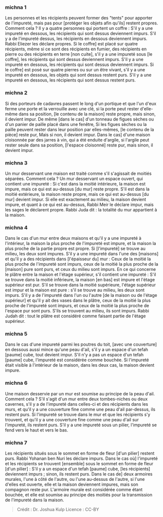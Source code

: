 
### michna 1
Les personnes et les récipients peuvent former des "tents" pour apporter de l'impureté, mais pas pour [protéger les objets afin qu'ils] restent propres. Comment cela ? Il y a quatre personnes qui portent un coffre : S'il y a une impureté en dessous, les récipients qui sont dessus deviennent impurs. S'il y a de l'impureté dessus, les récipients en dessous deviennent impurs. Rabbi Eliezer les déclare propres. Si le coffre] est placé sur quatre récipients, même si ce sont des récipients en fumier, des récipients en pierre ou des récipients en terre [non cuite], s'il y a une impureté sous [le coffre], les récipients qui sont dessus deviennent impurs. S'il y a une impureté en dessous, les récipients qui sont dessus deviennent impurs. Si le coffre] est posé sur quatre pierres ou sur un être vivant, s'il y a une impureté en dessous, les objets qui sont dessus restent purs. S'il y a une impureté en dessous, les récipients qui sont dessus restent purs.

### michna 2
Si des porteurs de cadavres passent le long d'un portique et que l'un d'eux ferme une porte et la verrouille avec une clé, si la porte peut rester d'elle-même dans sa position, [le contenu de la maison] reste propre, mais sinon, il devient impur. De même [dans le cas] d'un tonneau de figues sèches ou d'un panier de paille placé dans une fenêtre, Si les figues sèches ou la paille peuvent rester dans leur position par elles-mêmes, [le contenu de la pièce] reste pur, Mais si non, il devient impur. Dans le cas] d'une maison cloisonnée par des jarres à vin, qui a été enduite d'argile, si l'argile peut rester seule dans sa position, [l'espace cloisonné] reste pur, mais sinon, il devient impur.

### michna 3
Un mur desservant une maison est traité comme s'il s'agissait de moitiés séparées. Comment cela ? Un mur desservant un espace ouvert, qui contient une impureté : Si c'est dans la moitié intérieure, la maison est impure, mais ce qui est au-dessus [du mur] reste propre. S'il est dans la moitié extérieure, la maison reste propre, mais ce qui est au-dessus [du mur] devient impur. Si elle est exactement au milieu, la maison devient impure, et quant à ce qui est au-dessus, Rabbi Meir le déclare impur, mais les sages le déclarent propre. Rabbi Juda dit : la totalité du mur appartient à la maison.

### michna 4
Dans le cas d'un mur entre deux maisons et qu'il y a une impureté à l'intérieur, la maison la plus proche de l'impureté est impure, et la maison la plus proche de la partie propre est propre. Si [l'impureté] se trouve au milieu, les deux sont impures. S'il y a une impureté dans l'une des [maisons] et qu'il y a des récipients dans [l'épaisseur du] mur : Ceux de la moitié la plus proche de l'impureté sont impurs, ceux de la moitié la plus proche de la [maison] pure sont purs, et ceux du milieu sont impurs. En ce qui concerne le plâtre entre la maison et l'étage supérieur, s'il contient une impureté : S'il se trouve dans la moitié inférieure, la maison [en bas] est impure et l'étage supérieur est pur. S'il se trouve dans la moitié supérieure, l'étage supérieur est impur et la maison est pure : s'il se trouve au milieu, les deux sont impurs. S'il y a de l'impureté dans l'un ou l'autre [de la maison ou de l'étage supérieur] et qu'il y ait des vases dans le plâtre, ceux de la moitié la plus proche de l'impureté sont impurs, et ceux de la moitié la plus proche de l'espace pur sont purs. S'ils se trouvent au milieu, ils sont impurs. Rabbi Judah dit : tout le plâtre est considéré comme faisant partie de l'étage supérieur.

### michna 5
Dans le cas d'une impureté parmi les poutres du toit, [avec une couverture] en dessous aussi mince qu'une peau d'ail, s'il y a un espace d'un tefah [paume] cube, tout devient impur. S'il n'y a pas un espace d'un tefah [paume] cube, l'impureté est considérée comme bouchée. Si l'impureté était visible à l'intérieur de la maison, dans les deux cas, la maison devient impure.

### michna 6
Une maison desservie par un mur est soumise au principe de la peau d'ail. Comment cela ? S'il s'agit d'un mur entre deux tombes-niches ou deux cavernes, s'il y a de l'impureté dans celles-ci et des récipients dans les murs, et qu'il y a une couverture fine comme une peau d'ail par-dessus, ils restent purs. Si l'impureté se trouve dans le mur et que les récipients s'y trouvent, et qu'il y a une couverture fine comme une peau d'ail sur l'impureté, ils restent purs. S'il y a une impureté sous un pilier, l'impureté se fend vers le haut et vers le bas.

### michna 7
Les récipients situés sous le sommet en forme de fleur [d'un pilier] restent purs. Rabbi Yohanan ben Nuri les déclare impurs. Dans le cas où] l'impureté et les récipients se trouvent [ensemble] sous le sommet en forme de fleur [d'un pilier] : S'il y a un espace d'un tefah [paume] cube, [les récipients] deviennent impurs ; sinon, ils restent purs. Dans le cas de] deux armoires murales, l'une à côté de l'autre, ou l'une au-dessus de l'autre, si l'une d'elles est ouverte, elle et la maison deviennent impures, mais son compagnon reste pur. L'armoire murale est considérée comme étant bouchée, et elle est soumise au principe des moitiés pour la transmission de l'impureté dans la maison.

>Crédit : Dr. Joshua Kulp
>Licence : CC-BY